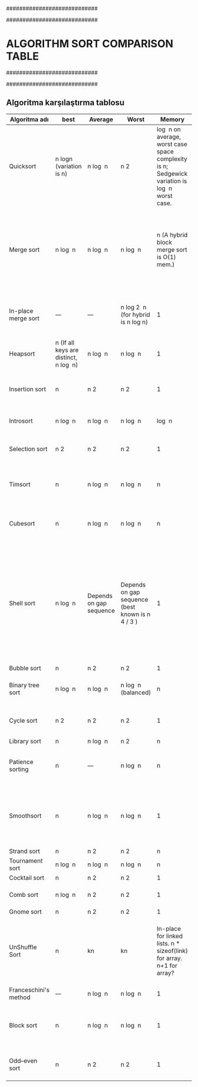 ############################

############################
# ALGORITHM SORT COMPARISON TABLE
############################

############################

## Algoritma karşılaştırma tablosu

| Algoritma adı         | best                                    | Average                 | Worst                                            | Memory                                                                                           | Stable                                                      | method                   | Other notes                                                                                                                                                                                                                                           |
|-----------------------|-----------------------------------------|-------------------------|--------------------------------------------------|--------------------------------------------------------------------------------------------------|-------------------------------------------------------------|--------------------------|-------------------------------------------------------------------------------------------------------------------------------------------------------------------------------------------------------------------------------------------------------|
| Quicksort             | n logn (variation is n)                 | n log ⁡ n               | n 2                                              | log ⁡ n on average, worst case space complexity is n; Sedgewick variation is log ⁡ n worst case. | Typical in-place sort is not stable; stable versions exist. | Partitioning             | Quicksort is usually done in-place with O(log n) stack space.                                                                                                                                                                                         |
| Merge sort            | n log ⁡ n                               | n log ⁡ n               | n log ⁡ n                                        | n (A hybrid block merge sort is O(1) mem.)                                                       | Yes                                                         | Merging                  | Highly parallelizable (up to O(log n) using the Three Hungarians' Algorithm or, more practically, Cole's parallel merge sort) for processing large amounts of data.                                                                                   |
| In-place merge sort   | —                                       | —                       | n log 2 ⁡ n (for hybrid is n log ⁡n)             | 1                                                                                                | Yes                                                         | Merging                  | Can be implemented as a stable sort based on stable in-place merging.                                                                                                                                                                                 |
| Heapsort              | n (If all keys are distinct, n log ⁡ n) | n log ⁡ n               | n log ⁡ n                                        | 1                                                                                                | No                                                          | Selection                |                                                                                                                                                                                                                                                       |
| Insertion sort        | n                                       | n 2                     | n 2                                              | 1                                                                                                | Yes                                                         | Insertion                | O(n + d), in the worst case over sequences that have d inversions.                                                                                                                                                                                    |
| Introsort             | n log ⁡ n                               | n log ⁡ n               | n log ⁡ n                                        | log ⁡ n                                                                                          | No                                                          | Partitioning & Selection | Used in several STL implementations.                                                                                                                                                                                                                  |
| Selection sort        | n 2                                     | n 2                     | n 2                                              | 1                                                                                                | No                                                          | Selection                | Stable with O ( n )  extra space or when using linked lists                                                                                                                                                                                           |
| Timsort               | n                                       | n log ⁡ n               | n log ⁡ n                                        | n                                                                                                | Yes                                                         | Insertion & Merging      | Makes n comparisons when the data is already sorted or reverse sorted.                                                                                                                                                                                |
| Cubesort              | n                                       | n log ⁡ n               | n log ⁡ n                                        | n                                                                                                | Yes                                                         | Insertion                | Makes n comparisons when the data is already sorted or reverse sorted.                                                                                                                                                                                |
| Shell sort            | n log ⁡ n                               | Depends on gap sequence | Depends on gap sequence (best known is n 4 / 3 ) | 1                                                                                                | No                                                          | Insertion                | Small code size, no use of call stack, reasonably fast, useful where memory is at a premium such as embedded and older mainframe applications. There is a worst case O ( n ( log ⁡ n ) 2 )  gap sequence but it loses O ( n log ⁡ n ) best case time. |
| Bubble sort           | n                                       | n 2                     | n 2                                              | 1                                                                                                | Yes                                                         | Exchanging               | Tiny code size.                                                                                                                                                                                                                                       |
| Binary tree sort      | n log ⁡ n                               | n log ⁡ n               | n log ⁡ n  (balanced)                            | n                                                                                                | Yes                                                         | Insertion                | When using a self-balancing binary search tree.                                                                                                                                                                                                       |
| Cycle sort            | n 2                                     | n 2                     | n 2                                              | 1                                                                                                | No                                                          | Insertion                | In-place with theoretically optimal number of writes.                                                                                                                                                                                                 |
| Library sort          | n                                       | n log ⁡ n               | n 2                                              | n                                                                                                | Yes                                                         | Insertion                |                                                                                                                                                                                                                                                       |
| Patience sorting      | n                                       | —                       | n log ⁡ n                                        | n                                                                                                | No                                                          | Insertion & Selection    | Finds all the longest increasing subsequences in O(n log n).                                                                                                                                                                                          |
| Smoothsort            | n                                       | n log ⁡ n               | n log ⁡ n                                        | 1                                                                                                | No                                                          | Selection                | An adaptive variant of heapsort based upon the Leonardo sequence rather than a traditional binary heap.                                                                                                                                               |
| Strand sort           | n                                       | n 2                     | n 2                                              | n                                                                                                | Yes                                                         | Selection                |                                                                                                                                                                                                                                                       |
| Tournament sort       | n log ⁡ n                               | n log ⁡ n               | n log ⁡ n                                        | n                                                                                                | No                                                          | Selection                | Variation of Heap Sort.                                                                                                                                                                                                                               |
| Cocktail sort         | n                                       | n 2                     | n 2                                              | 1                                                                                                | Yes                                                         | Exchanging               |                                                                                                                                                                                                                                                       |
| Comb sort             | n log ⁡ n                               | n 2                     | n 2                                              | 1                                                                                                | No                                                          | Exchanging               | Faster than bubble sort on average.                                                                                                                                                                                                                   |
| Gnome sort            | n                                       | n 2                     | n 2                                              | 1                                                                                                | Yes                                                         | Exchanging               | Tiny code size.                                                                                                                                                                                                                                       |
| UnShuffle Sort        | n                                       | kn                      | kn                                               | In-place for linked lists. n * sizeof(link) for array. n+1 for array?                            | No                                                          | Distribution and Merge   | No exchanges are performed. The parameter k is proportional to the entropy in the input. k = 1 for ordered or reverse ordered input.                                                                                                                  |
| Franceschini's method | —                                       | n log ⁡ n               | n log ⁡ n                                        | 1                                                                                                | Yes                                                         | ?                        |                                                                                                                                                                                                                                                       |
| Block sort            | n                                       | n log ⁡ n               | n log ⁡ n                                        | 1                                                                                                | Yes                                                         | Insertion & Merging      | Combine a block-based O ( n )  in-place merge algorithm with a bottom-up merge sort.                                                                                                                                                                  |
| Odd–even sort         | n                                       | n 2                     | n 2                                              | 1                                                                                                | Yes                                                         | Exchanging               | Can be run on parallel processors easily.                                                                                                                                                                                                             |

